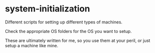 # system-initialization

Different scripts for setting up different types of machines.

Check the appropriate OS folders for the OS you want to setup.

These are ultimately written for me, so you use them at your peril, or just setup a machine like mine.